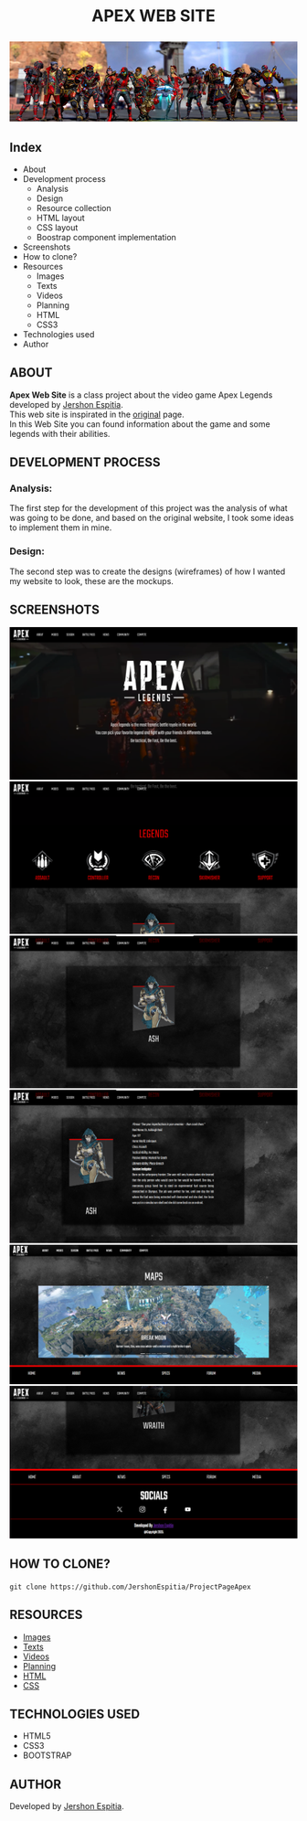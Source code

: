 # <p align="center">APEX WEB SITE</p>

<p align="center">
  <img src="./Images/Img_banner/apex-legends-banner.jpg">
</p>

## Index
* About
* Development process
  - Analysis
  - Design
  - Resource collection
  - HTML layout
  - CSS layout
  - Boostrap component implementation
* Screenshots
* How to clone?
* Resources
  - Images
  - Texts
  - Videos
  - Planning
  - HTML
  - CSS3
* Technologies used
* Author
  
## ABOUT
<strong>Apex Web Site</strong> is a class project about the video game Apex Legends developed by [Jershon Espitia](https://github.com/JershonEspitia).<br>
This web site is inspirated in the [original](https://www.ea.com/es-es/games/apex-legends) page. <br>
In this Web Site you can found information about the game and some legends with their abilities.

## DEVELOPMENT PROCESS

### Analysis:
The first step for the development of this project was the analysis of what was going to be done, and based on the original website, I took some ideas to implement them in mine.

### Design:
The second step was to create the designs (wireframes) of how I wanted my website to look, these are the mockups.


## SCREENSHOTS

<p align="center">
  <img src="./Images/Img_screenshots/Screenshot_1.png">
  <img src="./Images/Img_screenshots/Screenshot_2.png">
  <img src="./Images/Img_screenshots/Screenshot_3.png">
  <img src="./Images/Img_screenshots/Screenshot_4.png">
  <img src="./Images/Img_screenshots/Screenshot_5.png">
  <img src="./Images/Img_screenshots/Screenshot_6.png">
</p>

## HOW TO CLONE?

` git clone https://github.com/JershonEspitia/ProjectPageApex `

## RESOURCES
- [Images](Images)
- [Texts](Texts)
- [Videos](Videos)
- [Planning](Planning)
- [HTML](HTML)
- [CSS](CSS)

## TECHNOLOGIES USED
- HTML5
- CSS3
- BOOTSTRAP

## AUTHOR
Developed by [Jershon Espitia](https://github.com/JershonEspitia).
